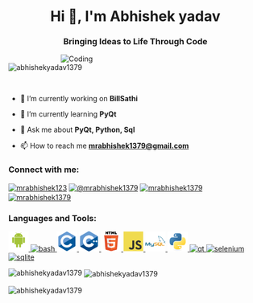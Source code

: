 <h1 align="center">Hi 👋, I'm Abhishek yadav</h1>
<h3 align="center">Bringing Ideas to Life Through Code</h3>
<img align="right" alt="Coding" width="400" src="https://media.tenor.com/i_K3zWsgcG8AAAAi/hacker-pepe.gif">

<p align="left"> <img src="https://komarev.com/ghpvc/?username=abhishekyadav1379&label=Profile%20views&color=0e75b6&style=flat" alt="abhishekyadav1379" /> </p>

<p align="left"> <a href="https://twitter.com/" target="blank"><img src="https://img.shields.io/twitter/follow/?logo=twitter&style=for-the-badge" alt="" /></a> </p>

- 🔭 I’m currently working on **BillSathi**

- 🌱 I’m currently learning **PyQt**

- 💬 Ask me about **PyQt, Python, Sql**

- 📫 How to reach me **mrabhishek1379@gmail.com**

<h3 align="left">Connect with me:</h3>
<p align="left">
<a href="https://instagram.com/mrabhishek123" target="blank"><img align="center" src="https://raw.githubusercontent.com/rahuldkjain/github-profile-readme-generator/master/src/images/icons/Social/instagram.svg" alt="mrabhishek123" height="30" width="40" /></a>
<a href="https://medium.com/@mrabhishek1379" target="blank"><img align="center" src="https://raw.githubusercontent.com/rahuldkjain/github-profile-readme-generator/master/src/images/icons/Social/medium.svg" alt="@mrabhishek1379" height="30" width="40" /></a>
<a href="https://www.leetcode.com/mrabhishek1379" target="blank"><img align="center" src="https://raw.githubusercontent.com/rahuldkjain/github-profile-readme-generator/master/src/images/icons/Social/leet-code.svg" alt="mrabhishek1379" height="30" width="40" /></a>
<a href="https://auth.geeksforgeeks.org/user/mrabhishek1379" target="blank"><img align="center" src="https://raw.githubusercontent.com/rahuldkjain/github-profile-readme-generator/master/src/images/icons/Social/geeks-for-geeks.svg" alt="mrabhishek1379" height="30" width="40" /></a>
</p>

<h3 align="left">Languages and Tools:</h3>
<p align="left"> <a href="https://developer.android.com" target="_blank" rel="noreferrer"> <img src="https://raw.githubusercontent.com/devicons/devicon/master/icons/android/android-original-wordmark.svg" alt="android" width="40" height="40"/> </a> <a href="https://www.gnu.org/software/bash/" target="_blank" rel="noreferrer"> <img src="https://www.vectorlogo.zone/logos/gnu_bash/gnu_bash-icon.svg" alt="bash" width="40" height="40"/> </a> <a href="https://www.cprogramming.com/" target="_blank" rel="noreferrer"> <img src="https://raw.githubusercontent.com/devicons/devicon/master/icons/c/c-original.svg" alt="c" width="40" height="40"/> </a> <a href="https://www.w3schools.com/cpp/" target="_blank" rel="noreferrer"> <img src="https://raw.githubusercontent.com/devicons/devicon/master/icons/cplusplus/cplusplus-original.svg" alt="cplusplus" width="40" height="40"/> </a> <a href="https://www.w3.org/html/" target="_blank" rel="noreferrer"> <img src="https://raw.githubusercontent.com/devicons/devicon/master/icons/html5/html5-original-wordmark.svg" alt="html5" width="40" height="40"/> </a> <a href="https://developer.mozilla.org/en-US/docs/Web/JavaScript" target="_blank" rel="noreferrer"> <img src="https://raw.githubusercontent.com/devicons/devicon/master/icons/javascript/javascript-original.svg" alt="javascript" width="40" height="40"/> </a> <a href="https://www.mysql.com/" target="_blank" rel="noreferrer"> <img src="https://raw.githubusercontent.com/devicons/devicon/master/icons/mysql/mysql-original-wordmark.svg" alt="mysql" width="40" height="40"/> </a> <a href="https://www.python.org" target="_blank" rel="noreferrer"> <img src="https://raw.githubusercontent.com/devicons/devicon/master/icons/python/python-original.svg" alt="python" width="40" height="40"/> </a> <a href="https://www.qt.io/" target="_blank" rel="noreferrer"> <img src="https://upload.wikimedia.org/wikipedia/commons/0/0b/Qt_logo_2016.svg" alt="qt" width="40" height="40"/> </a> <a href="https://www.selenium.dev" target="_blank" rel="noreferrer"> <img src="https://raw.githubusercontent.com/detain/svg-logos/780f25886640cef088af994181646db2f6b1a3f8/svg/selenium-logo.svg" alt="selenium" width="40" height="40"/> </a> <a href="https://www.sqlite.org/" target="_blank" rel="noreferrer"> <img src="https://www.vectorlogo.zone/logos/sqlite/sqlite-icon.svg" alt="sqlite" width="40" height="40"/> </a> </p>

<p><img align="left" src="https://github-readme-stats.vercel.app/api/top-langs?username=abhishekyadav1379&show_icons=true&locale=en&layout=compact" alt="abhishekyadav1379" /></p>

<p>&nbsp;<img align="center" src="https://github-readme-stats.vercel.app/api?username=abhishekyadav1379&show_icons=true&locale=en" alt="abhishekyadav1379" /></p>

<p><img align="center" src="https://github-readme-streak-stats.herokuapp.com/?user=abhishekyadav1379&" alt="abhishekyadav1379" /></p>
